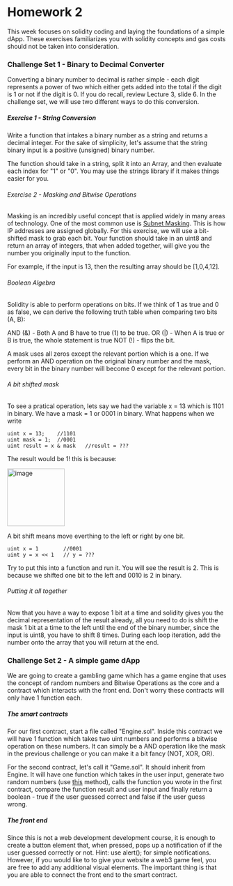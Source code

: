 # Homework 2

This week focuses on solidity coding and laying the foundations of a simple dApp. These exercises familiarizes you with solidity concepts and gas costs should not be taken into consideration.

### Challenge Set 1 - Binary to Decimal Converter

Converting a binary number to decimal is rather simple - each digit represents a power of two which either gets added into the total if the digit is 1 or not if the digit is 0. If you do recall, review Lecture 3, slide 6. In the challenge set, we will use two different ways to do this conversion.

##### Exercise 1 - String Conversion

Write a function that intakes a binary number as a string and returns a decimal integer. For the sake of simplicity, let's assume that the string binary input is a positive (unsigned) binary number.

The function should take in a string, split it into an Array, and then evaluate each index for "1" or "0". You may use the strings library if it makes things easier for you.

###### Exercise 2 - Masking and Bitwise Operations

Masking is an incredibly useful concept that is applied widely in many areas of technology. One of the most common use is [Subnet Masking](https://avinetworks.com/glossary/subnet-mask/). This is how IP addresses are assigned globally. For this exercise, we will use a bit-shifted mask to grab each bit. Your function should take in an uint8 and return an array of integers, that when added together, will give you the number you originally input to the function.

For example, if the input is 13, then the resulting array should be [1,0,4,12].

###### Boolean Algebra

Solidity is able to perform operations on bits. If we think of 1 as true and 0 as false, we can derive the following truth table when comparing two bits (A, B):

AND (&) - Both A and B have to true (1) to be true.
OR (|) - When A is true or B is true, the whole statement is true
NOT (!) - flips the bit.

A mask uses all zeros except the relevant portion which is a one. If we perform an AND operation on the original binary number and the mask, every bit in the binary number will become 0 except for the relevant portion.

###### A bit shifted mask

To see a pratical operation, lets say we had the variable x = 13 which is 1101 in binary. We have a mask = 1 or 0001 in binary. What happens when we write 
```
uint x = 13;    //1101 
uint mask = 1;  //0001
uint result = x & mask   //result = ???
````

The result would be 1! this is because:

<img width="132" alt="image" src="https://user-images.githubusercontent.com/121296124/216631408-a71e6153-5d7b-45f0-9a17-a71b67b1af8a.png">

A bit shift means move everthing to the left or right by one bit.
```
uint x = 1        //0001
uint y = x << 1   // y = ???
```
Try to put this into a function and run it. You will see the result is 2. This is because we shifted one bit to the left and 0010 is 2 in binary.

###### Putting it all together

Now that you have a way to expose 1 bit at a time and solidity gives you the decimal representation of the result already, all you need to do is shift the mask 1 bit at a time to the left until the end of the binary number, since the input is uint8, you have to shift 8 times. During each loop iteration, add the number onto the array that you will return at the end.

### Challenge Set 2 - A simple game dApp

We are going to create a gambling game which has a game engine that uses the concept of random numbers and Bitwise Operations as the core and a contract which interacts with the front end. Don't worry these contracts will only have 1 function each.

##### The smart contracts

For our first contract, start a file called "Engine.sol". Inside this contract we will have 1 function which takes two uint numbers and performs a bitwise operation on these numbers. It can simply be a AND operation like the mask in the previous challenge or you can make it a bit fancy (NOT, XOR, OR).

For the second contract, let's call it "Game.sol". It should inherit from Engine. It will have one function which takes in the user input, generate two random numbers (use [this](https://www.geeksforgeeks.org/random-number-generator-in-solidity-using-keccak256/) method), calls the function you wrote in the first contract, compare the function result and user input and finally return a boolean - true if the user guessed correct and false if the user guess wrong.

##### The front end
Since this is not a web development development course, it is enough to create a button element that, when pressed, pops up a notification of if the user guessed correctly or not. Hint: use alert(); for simple notifications. However, if you would like to to give your website a web3 game feel, you are free to add any additional visual elements. The important thing is that you are able to connect the front end to the smart contract.
